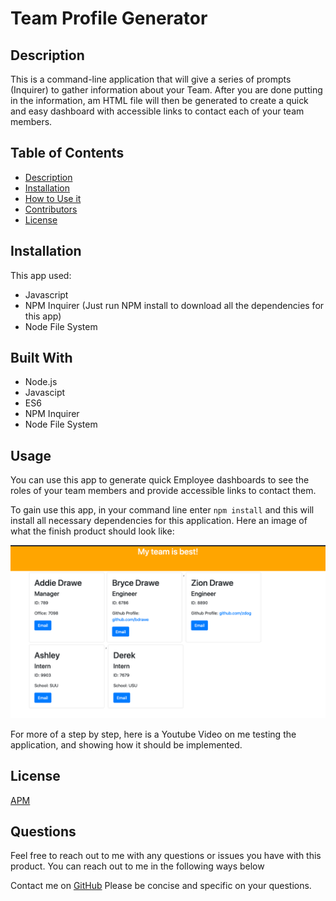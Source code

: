 # Team Profile Generator 

  ## Description
This is a command-line application that will give a series of prompts (Inquirer) to gather information about your Team. After you are done putting in the information, am HTML file will then be generated to create a quick and easy dashboard with accessible links to contact each of your team members. 
 
  ## Table of Contents
 
  - [Description](##Description)
  - [Installation](##Installation)
  - [How to Use it](##Usage)
  - [Contributors](##Contributors)
  - [License](##License)
 
  ## Installation
  This app used:
  - Javascript
  - NPM Inquirer (Just run NPM install to download all the dependencies for this app)
  - Node File System


  ## Built With
  - Node.js
  - Javascipt
  - ES6
  - NPM Inquirer
  - Node File System
 
  ## Usage
  You can use this app to generate quick Employee dashboards to see the roles of your team members and provide accessible links to contact them. 

  To gain use this app, in your command line enter `npm install` and this will install all necessary dependencies for this application.
  Here an image of what the finish product should look like: 
 
  ![Team-Dashboard]("../../src/Screen%20Shot%202020-10-03%20at%2010.29.24%20PM.png)
  
  For more of a step by step, here is a Youtube Video on me testing the application, and showing how it should be implemented. 
 
  ## License

[APM](https://img.shields.io/badge/APM-MIT-green.png)

  ## Questions
  Feel free to reach out to me with any questions or issues you have with this product. You can reach out to me in the following ways below

  Contact me on [GitHub](https://github.com/bdrawe) 
  Please be concise and specific on your questions.
